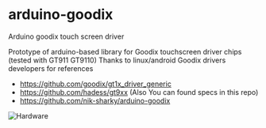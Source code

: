 # arduino-goodix
Arduino goodix touch screen driver

Prototype of arduino-based library for Goodix touchscreen driver chips (tested with GT911 GT9110)
Thanks to linux/android Goodix drivers developers for references
* https://github.com/goodix/gt1x_driver_generic
* https://github.com/hadess/gt9xx (Also You can found specs in this repo)
* https://github.com/nik-sharky/arduino-goodix

![Hardware]()
